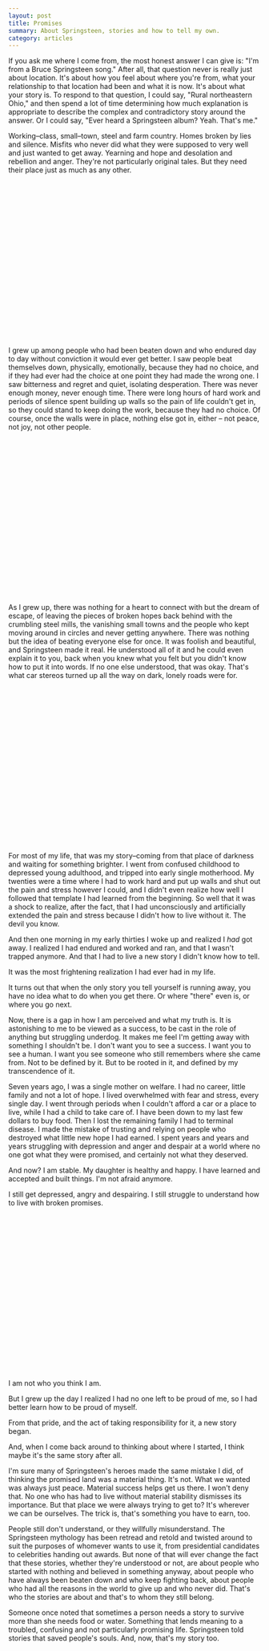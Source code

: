 ```yaml
---
layout: post
title: Promises
summary: About Springsteen, stories and how to tell my own.
category: articles
---
```


If you ask me where I come from, the most honest answer I can give is: "I'm from a Bruce Springsteen song." After all, that question never is really just about location. It's about how you feel about where you're from, what your relationship to that location had been and what it is now. It's about what your story is. To respond to that question, I could say, "Rural northeastern Ohio," and then spend a lot of time determining how much explanation is appropriate to describe the complex and contradictory story around the answer. Or I could say, "Ever heard a Springsteen album? Yeah. That's me."

Working–class, small–town, steel and farm country. Homes broken by lies and silence. Misfits who never did what they were supposed to very well and just wanted to get away. Yearning and hope and desolation and rebellion and anger. They're not particularly original tales. But they need their place just as much as any other.

<object width="560" height="315"><param name="movie" value="http://www.youtube.com/v/_zYf9Uw-6Ak?hl=en_US&amp;version=3"></param><param name="allowFullScreen" value="true"></param><param name="allowscriptaccess" value="always"></param><embed src="http://www.youtube.com/v/_zYf9Uw-6Ak?hl=en_US&amp;version=3" type="application/x-shockwave-flash" width="560" height="315" allowscriptaccess="always" allowfullscreen="true"></embed></object>

I grew up among people who had been beaten down and who endured day to day without conviction it would ever get better. I saw people beat themselves down, physically, emotionally, because they had no choice, and if they had ever had the choice at one point they had made the wrong one. I saw bitterness and regret and quiet, isolating desperation. There was never enough money, never enough time. There were long hours of hard work and periods of silence spent building up walls so the pain of life couldn't get in, so they could stand to keep doing the work, because they had no choice. Of course, once the walls were in place, nothing else got in, either – not peace, not joy, not other people.

<object width="560" height="315"><param name="movie" value="http://www.youtube.com/v/A12-Z9F55v0?version=3&amp;hl=en_US"></param><param name="allowFullScreen" value="true"></param><param name="allowscriptaccess" value="always"></param><embed src="http://www.youtube.com/v/A12-Z9F55v0?version=3&amp;hl=en_US" type="application/x-shockwave-flash" width="560" height="315" allowscriptaccess="always" allowfullscreen="true"></embed></object>

As I grew up, there was nothing for a heart to connect with but the dream of escape, of leaving the pieces of broken hopes back behind with the crumbling steel mills, the vanishing small towns and the people who kept moving around in circles and never getting anywhere. There was nothing but the idea of beating everyone else for once. It was foolish and beautiful, and Springsteen made it real. He understood all of it and he could even explain it to you, back when you knew what you felt but you didn't know how to put it into words. If no one else understood, that was okay. That's what car stereos turned up all the way on dark, lonely roads were for.

<object width="420" height="315"><param name="movie" value="http://www.youtube.com/v/kJBYWgfIXdw?version=3&amp;hl=en_US"></param><param name="allowFullScreen" value="true"></param><param name="allowscriptaccess" value="always"></param><embed src="http://www.youtube.com/v/kJBYWgfIXdw?version=3&amp;hl=en_US" type="application/x-shockwave-flash" width="420" height="315" allowscriptaccess="always" allowfullscreen="true"></embed></object>

For most of my life, that was my story–coming from that place of darkness and waiting for something brighter. I went from confused childhood to depressed young adulthood, and tripped into early single motherhood. My twenties were a time where I had to work hard and put up walls and shut out the pain and stress however I could, and I didn't even realize how well I followed that template I had learned from the beginning. So well that it was a shock to realize, after the fact, that I had unconsciously and artificially extended the pain and stress because I didn't how to live without it. The devil you know.

And then one morning in my early thirties I woke up and realized I _had_ got away. I realized I had endured and worked and ran, and that I wasn't trapped anymore. And that I had to live a new story I didn't know how to tell.

It was the most frightening realization I had ever had in my life.

It turns out that when the only story you tell yourself is running away, you have no idea what to do when you get there. Or where "there" even is, or where you go next.

Now, there is a gap in how I am perceived and what my truth is. It is astonishing to me to be viewed as a success, to be cast in the role of anything but struggling underdog. It makes me feel I'm getting away with something I shouldn't be. I don't want you to see a success. I want you to see a human. I want you see someone who still remembers where she came from. Not to be defined by it. But to be rooted in it, and defined by my transcendence of it.

Seven years ago, I was a single mother on welfare. I had no career, little family and not a lot of hope. I lived overwhelmed with fear and stress, every single day. I went through periods when I couldn't afford a car or a place to live, while I had a child to take care of. I have been down to my last few dollars to buy food. Then I lost the remaining family I had to terminal disease. I made the mistake of trusting and relying on people who destroyed what little new hope I had earned. I spent years and years and years struggling with depression and anger and despair at a world where no one got what they were promised, and certainly not what they deserved.

And now? I am stable. My daughter is healthy and happy. I have learned and accepted and built things. I'm not afraid anymore.

I still get depressed, angry and despairing. I still struggle to understand how to live with broken promises.

<object width="560" height="315"><param name="movie" value="http://www.youtube.com/v/6xOSZtrMWys?version=3&amp;hl=en_US"></param><param name="allowFullScreen" value="true"></param><param name="allowscriptaccess" value="always"></param><embed src="http://www.youtube.com/v/6xOSZtrMWys?version=3&amp;hl=en_US" type="application/x-shockwave-flash" width="560" height="315" allowscriptaccess="always" allowfullscreen="true"></embed></object>

I am not who you think I am.

But I grew up the day I realized I had no one left to be proud of me, so I had better learn how to be proud of myself.

From that pride, and the act of taking responsibility for it, a new story began.

And, when I come back around to thinking about where I started, I think maybe it's the same story after all.

I'm sure many of Springsteen's heroes made the same mistake I did, of thinking the promised land was a material thing. It's not. What we wanted was always just peace. Material success helps get us there. I won't deny that. No one who has had to live without material stability dismisses its importance. But that place we were always trying to get to? It's wherever we can be ourselves. The trick is, that's something you have to earn, too.

People still don't understand, or they willfully misunderstand. The Springsteen mythology has been retread and retold and twisted around to suit the purposes of whomever wants to use it, from presidential candidates to celebrities handing out awards. But none of that will ever change the fact that these stories, whether they're understood or not, are about people who started with nothing and believed in something anyway, about people who have always been beaten down and who keep fighting back, about people who had all the reasons in the world to give up and who never did. That's who the stories are about and that's to whom they still belong.

Someone once noted that sometimes a person needs a story to survive more than she needs food or water. Something that lends meaning to a troubled, confusing and not particularly promising life. Springsteen told stories that saved people's souls. And, now, that's my story too.

<object width="560" height="315"><param name="movie" value="http://www.youtube.com/v/XGGGZetEkz0?hl=en_US&amp;version=3"></param><param name="allowFullScreen" value="true"></param><param name="allowscriptaccess" value="always"></param><embed src="http://www.youtube.com/v/XGGGZetEkz0?hl=en_US&amp;version=3" type="application/x-shockwave-flash" width="560" height="315" allowscriptaccess="always" allowfullscreen="true"></embed></object>
